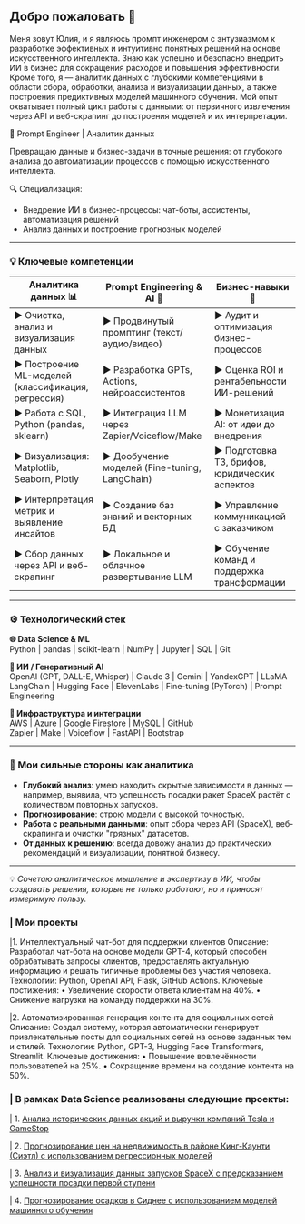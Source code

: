 ## Добро пожаловать 👋

Меня зовут Юлия, и я являюсь промпт инженером с энтузиазмом к разработке эффективных и интуитивно понятных решений на основе искусственного интеллекта. Знаю как успешно и безопасно внедрить ИИ в бизнес для сокращения расходов и повышения эффективности.
Кроме того, я  — аналитик данных с глубокими компетенциями в области сбора, обработки, анализа и визуализации данных, а также построения предиктивных моделей машинного обучения. Мой опыт охватывает полный цикл работы с данными: от первичного извлечения через API и веб-скрапинг до построения моделей и их интерпретации.

🚀  Prompt Engineer | Аналитик данных 

Превращаю данные и бизнес-задачи в точные решения: от глубокого анализа до автоматизации процессов с помощью искусственного интеллекта.

🔍 Специализация:  
+ Внедрение ИИ в бизнес-процессы: чат-боты, ассистенты, автоматизация решений
+ Анализ данных и построение прогнозных моделей  

---

### 💡 Ключевые компетенции

| Аналитика данных 📊                  | Prompt Engineering & AI 🤖             | Бизнес-навыки 💼                     |
|-------------------------------------|----------------------------------------|--------------------------------------|
| ▶ Очистка, анализ и визуализация данных | ▶ Продвинутый промптинг (текст/аудио/видео) | ▶ Аудит и оптимизация бизнес-процессов |
| ▶ Построение ML-моделей (классификация, регрессия) | ▶ Разработка GPTs, Actions, нейроассистентов | ▶ Оценка ROI и рентабельности ИИ-решений |
| ▶ Работа с SQL, Python (pandas, sklearn) | ▶ Интеграция LLM через Zapier/Voiceflow/Make | ▶ Монетизация AI: от идеи до внедрения |
| ▶ Визуализация: Matplotlib, Seaborn, Plotly | ▶ Дообучение моделей (Fine-tuning, LangChain) | ▶ Подготовка ТЗ, брифов, юридических аспектов |
| ▶ Интерпретация метрик и выявление инсайтов | ▶ Создание баз знаний и векторных БД | ▶ Управление коммуникацией с заказчиком |
| ▶ Сбор данных через API и веб-скрапинг | ▶ Локальное и облачное развертывание LLM | ▶ Обучение команд и поддержка трансформации |

---

### ⚙️ Технологический стек

**🌐 Data Science & ML**  
Python | pandas | scikit-learn | NumPy | Jupyter | SQL | Git

**🧠 ИИ / Генеративный AI**  
OpenAI (GPT, DALL-E, Whisper) | Claude 3 | Gemini | YandexGPT | LLaMA  
LangChain | Hugging Face | ElevenLabs | Fine-tuning (PyTorch) | Prompt Engineering

**🔧 Инфраструктура и интеграции**  
AWS | Azure | Google Firestore | MySQL | GitHub  
Zapier | Make | Voiceflow | FastAPI | Bootstrap

---

### 🎯 Мои сильные стороны как аналитика

- **Глубокий анализ**: умею находить скрытые зависимости в данных — например, выявила, что успешность посадки ракет SpaceX растёт с количеством повторных запусков.
- **Прогнозирование**: строю модели с высокой точностью.
- **Работа с реальными данными**: опыт сбора через API (SpaceX), веб-скрапинга и очистки "грязных" датасетов.
- **От данных к решению**: всегда довожу анализ до практических рекомендаций и визуализации, понятной бизнесу.

---

💡 *Сочетаю аналитическое мышление и экспертизу в ИИ, чтобы создавать решения, которые не только работают, но и приносят измеримую пользу.*

### | Мои проекты
|1. Интеллектуальный чат-бот для поддержки клиентов
Описание: Разработал чат-бота на основе модели GPT-4, который способен обрабатывать запросы клиентов, предоставлять актуальную информацию и решать типичные проблемы без участия
человека.
Технологии: Python, OpenAI API, Flask, GitHub Actions.
Ключевые постижения:
• Увеличение скорости ответа клиентам на 40%.
• Снижение нагрузки на команду поддержки на 30%.

|2. Автоматизированная генерация контента для социальных сетей
Описание: Создал систему, которая автоматически генерирует привлекательные посты для социальных сетей на основе заданных тем и стилей.
Технологии: Python, GPT-3, Hugging Face Transformers, Streamlit.
Ключевые достижения:
• Повышение вовлечённости пользователей на 25%.
• Сокращение времени на создание контента на 50%.


### | В рамках Data Science реализованы следующие проекты:

| 1. [Анализ исторических данных акций и выручки компаний Tesla и GameStop](https://github.com/YuliyaShe/DataScience_projects/tree/main/StocsRevenue)

| 2. [Прогнозирование цен на недвижимость в районе Кинг-Каунти (Сиэтл) с использованием регрессионных моделей](https://github.com/YuliyaShe/DataScience_projects/tree/main/The_house_price_forcast)

| 3. [Анализ и визуализация данных запусков SpaceX с предсказанием успешности посадки первой ступени](https://github.com/YuliyaShe/DataScience_projects/tree/main/Space_X)

| 4. [Прогнозирование осадков в Сиднее с использованием моделей машинного обучения](https://github.com/YuliyaShe/DataScience_projects/tree/main/%D0%9F%D1%80%D0%BE%D0%B3%D0%BD%D0%BE%D0%B7%20%D0%BE%D1%81%D0%B0%D0%B4%D0%BA%D0%BE%D0%B2)
